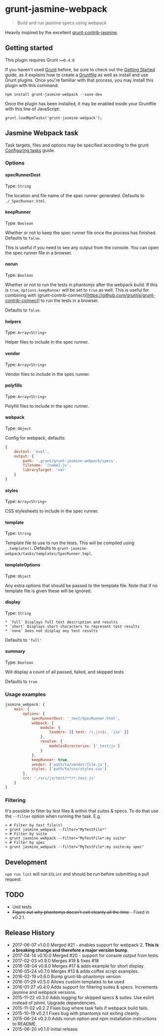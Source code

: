 # grunt-jasmine-webpack

> Build and run jasmine specs using webpack

Heavily inspired by the excellent [grunt-contrib-jasmine](https://github.com/gruntjs/grunt-contrib-jasmine).

## Getting started

This plugin requires Grunt `>=0.4.0`

If you haven't used [Grunt](http://gruntjs.com/) before, be sure to check out the [Getting Started](http://gruntjs.com/getting-started) guide, as it explains how to create a [Gruntfile](http://gruntjs.com/sample-gruntfile) as well as install and use Grunt plugins. Once you're familiar with that process, you may install this plugin with this command:

```shell
npm install grunt-jasmine-webpack --save-dev
```
Once the plugin has been installed, it may be enabled inside your Gruntfile with this line of JavaScript:

```shell
grunt.loadNpmTasks('grunt-jasmine-webpack');
```

## Jasmine Webpack task

Task targets, files and options may be specified according to the grunt [Configuring tasks](http://gruntjs.com/configuring-tasks) guide.

### Options

#### specRunnerDest

Type: `String`

The location and file name of the spec runner generated. Defaults to `./_SpecRunner.html`.

#### keepRunner

Type: `Boolean`

Whether or not to keep the spec runner file once the process has finished. Defaults to `false`.

This is useful if you need to see any output from the console. You can open the spec runner file in a browser.

#### norun

Type: `Boolean`

Whether or not to run the tests in phantomjs after the webpack build. If this is `true`, `options.keepRunner` will be set to `true` as well. This is useful for combining with (grunt-contrib-connect)[https://github.com/gruntjs/grunt-contrib-connect] to run the tests in a browser.

Defaults to `false`.

#### helpers

Type: `Array<String>`

Helper files to include in the spec runner.

#### vendor

Type: `Array<String>`

Vendor files to include in the spec runner.

#### polyfills

Type: `Array<String>`

Polyfill files to include in the spec runner.

#### webpack

Type: `Object`

Config for webpack, defaults:

```javascript
{
    devtool: 'eval',
    output: {
        path: '.grunt/grunt-jasmine-webpack/specs',
        filename: '[name].js',
        libraryTarget: 'var'
    }
}
```

#### styles

Type: `Array<String>`

CSS stylesheets to include in the spec runner.

#### template

Type: `String`

Template file to use to run the tests. This will be compiled using `_.template()`. Defaults to `grunt-jasmine-webpack/tasks/templates/SpecRunner.tmpl`.

#### templateOptions

Type: `Object`

Any extra options that should be passed to the template file. Note that if no template file is given these will be ignored.

#### display

Type: `String`

    * `full` Displays full test description and results
    * `short` Displays short characters to represent test results
    * `none` Does not display any test results

Defaults to `'full'`

#### summary

Type: `Boolean`

Will display a count of all passed, failed, and skipped tests

Defaults to `true`

### Usage examples

```javascript
jasmine_webpack: {
    main: {
        options: {
            specRunnerDest: '_test/SpecRunner.html',
            webpack: {
                module: {
                    loaders: [{ test: /\.jsx$/, 'jsx' }]
                },
                resolve: {
                    modulesDirectories: ['_test/js']
                }
            },
            keepRunner: true,
            vendor: ['path/to/vendor/file.js'],
            styles: ['path/to/css/styles.css']
        },
        src: './src/js/test/**/*.test.js'
    }
}
```

### Filtering

It's possible to filter by test files & within that suites & specs. To do that use the `--filter` option when running the task. E.g.

```shell
> # Filter by test file(s)
> grunt jasmine_webpack --filter="MyTestFile*"
> # Filter by suite
> grunt jasmine_webpack --filter="MyTestFile*:my suite"
> # Filter by spec
> grunt jasmine_webpack --filter="MyTestFile*:my suite:my spec"
```

## Development

`npm run lint` will run `ESLint` and should be run before submitting a pull request.

## TODO

* Unit tests
* ~~Figure out why phantomjs doesn't exit cleanly all the time~~ - Fixed in v0.2.1.

## Release History

* 2017-06-07    v1.0.0    Merged #21 - enables support for webpack 2. **This is a breaking change and therefore a major version bump**.
* 2017-04-14    v0.10.0   Merged #20 - support for console output from tests
* 2017-02-03    v0.9.0    Merges #19 & fixes #18
* 2016-08-04    v0.8.0    Merges #17 & adds example for short display.
* 2016-05-24    v0.7.0    Merges #13 & adds coffee script examples.
* 2016-02-19    v0.6.0    Bump grunt-lib-phantomjs version
* 2016-01-29    v0.5.0    Allows custom templates to be used
* 2016-01-27    v0.4.0    Adds support for filtering suites & specs. Increments jasmine and webpack versions.
* 2015-11-22    v0.3.0    Adds logging for skipped specs & suites. Use eslint instead of jshint. Upgrade dependencies.
* 2015-11-02    v0.2.2    Fixes bug where task fails if webpack build fails.
* 2015-10-19    v0.2.1    Fixes bug with phantomjs not exiting cleanly.
* 2015-06-24    v0.2.0    Adds norun option and npm installation instructions to README.
* 2015-06-20    v0.1.0    Initial release.
